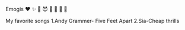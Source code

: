 Emogis
❤️
✨
💖
😈
🌹
🌷
🌙
🌠

My favorite songs
  1.Andy Grammer- Five Feet Apart
  2.Sia-Cheap thrills
  
